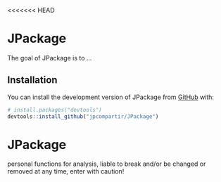 <<<<<<< HEAD

# JPackage

<!-- badges: start -->
<!-- badges: end -->

The goal of JPackage is to ...

## Installation

You can install the development version of JPackage from [GitHub](https://github.com/) with:

``` r
# install.packages("devtools")
devtools::install_github("jpcompartir/JPackage")
```

# JPackage
personal functions for analysis, liable to break and/or be changed or removed at any time, enter with caution!
